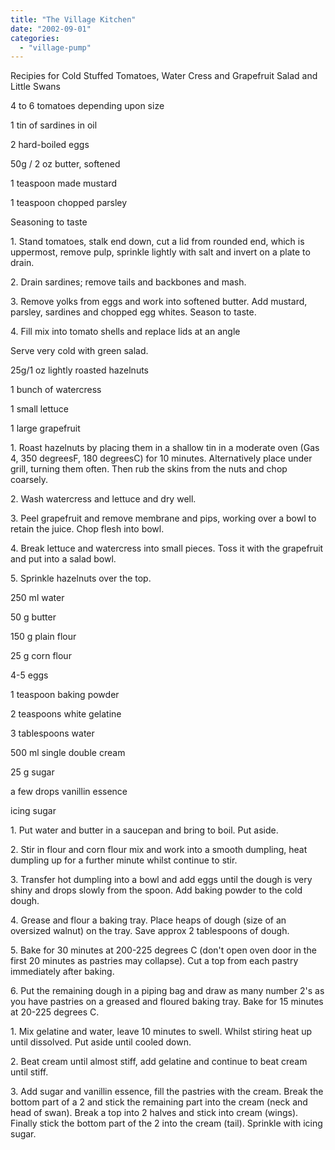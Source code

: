 ```yaml
---
title: "The Village Kitchen"
date: "2002-09-01"
categories: 
  - "village-pump"
---
```


Recipies for Cold Stuffed Tomatoes, Water Cress and Grapefruit Salad and Little Swans

4 to 6 tomatoes depending upon size

1 tin of sardines in oil

2 hard-boiled eggs

50g / 2 oz butter, softened

1 teaspoon made mustard

1 teaspoon chopped parsley

Seasoning to taste

1\. Stand tomatoes, stalk end down, cut a lid from rounded end, which is uppermost, remove pulp, sprinkle lightly with salt and invert on a plate to drain.

2\. Drain sardines; remove tails and backbones and mash.

3\. Remove yolks from eggs and work into softened butter. Add mustard, parsley, sardines and chopped egg whites. Season to taste.

4\. Fill mix into tomato shells and replace lids at an angle

Serve very cold with green salad.

25g/1 oz lightly roasted hazelnuts

1 bunch of watercress

1 small lettuce

1 large grapefruit

1\. Roast hazelnuts by placing them in a shallow tin in a moderate oven (Gas 4, 350 degreesF, 180 degreesC) for 10 minutes. Alternatively place under grill, turning them often. Then rub the skins from the nuts and chop coarsely.

2\. Wash watercress and lettuce and dry well.

3\. Peel grapefruit and remove membrane and pips, working over a bowl to retain the juice. Chop flesh into bowl.

4\. Break lettuce and watercress into small pieces. Toss it with the grapefruit and put into a salad bowl.

5\. Sprinkle hazelnuts over the top.

250 ml water

50 g butter

150 g plain flour

25 g corn flour

4-5 eggs

1 teaspoon baking powder

2 teaspoons white gelatine

3 tablespoons water

500 ml single double cream

25 g sugar

a few drops vanillin essence

icing sugar

1\. Put water and butter in a saucepan and bring to boil. Put aside.

2\. Stir in flour and corn flour mix and work into a smooth dumpling, heat dumpling up for a further minute whilst continue to stir.

3\. Transfer hot dumpling into a bowl and add eggs until the dough is very shiny and drops slowly from the spoon. Add baking powder to the cold dough.

4\. Grease and flour a baking tray. Place heaps of dough (size of an oversized walnut) on the tray. Save approx 2 tablespoons of dough.

5\. Bake for 30 minutes at 200-225 degrees C (don't open oven door in the first 20 minutes as pastries may collapse). Cut a top from each pastry immediately after baking.

6\. Put the remaining dough in a piping bag and draw as many number 2's as you have pastries on a greased and floured baking tray. Bake for 15 minutes at 20-225 degrees C.

1\. Mix gelatine and water, leave 10 minutes to swell. Whilst stiring heat up until dissolved. Put aside until cooled down.

2\. Beat cream until almost stiff, add gelatine and continue to beat cream until stiff.

3\. Add sugar and vanillin essence, fill the pastries with the cream. Break the bottom part of a 2 and stick the remaining part into the cream (neck and head of swan). Break a top into 2 halves and stick into cream (wings). Finally stick the bottom part of the 2 into the cream (tail). Sprinkle with icing sugar.
